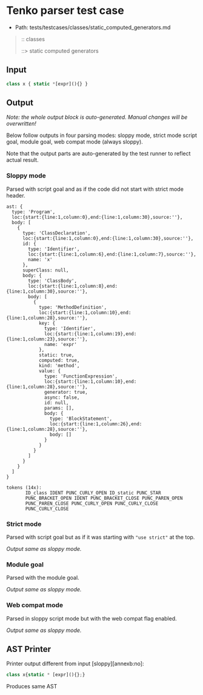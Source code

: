 # Tenko parser test case

- Path: tests/testcases/classes/static_computed_generators.md

> :: classes
>
> ::> static computed generators

## Input

`````js
class x { static *[expr](){} }
`````

## Output

_Note: the whole output block is auto-generated. Manual changes will be overwritten!_

Below follow outputs in four parsing modes: sloppy mode, strict mode script goal, module goal, web compat mode (always sloppy).

Note that the output parts are auto-generated by the test runner to reflect actual result.

### Sloppy mode

Parsed with script goal and as if the code did not start with strict mode header.

`````
ast: {
  type: 'Program',
  loc:{start:{line:1,column:0},end:{line:1,column:30},source:''},
  body: [
    {
      type: 'ClassDeclaration',
      loc:{start:{line:1,column:0},end:{line:1,column:30},source:''},
      id: {
        type: 'Identifier',
        loc:{start:{line:1,column:6},end:{line:1,column:7},source:''},
        name: 'x'
      },
      superClass: null,
      body: {
        type: 'ClassBody',
        loc:{start:{line:1,column:8},end:{line:1,column:30},source:''},
        body: [
          {
            type: 'MethodDefinition',
            loc:{start:{line:1,column:10},end:{line:1,column:28},source:''},
            key: {
              type: 'Identifier',
              loc:{start:{line:1,column:19},end:{line:1,column:23},source:''},
              name: 'expr'
            },
            static: true,
            computed: true,
            kind: 'method',
            value: {
              type: 'FunctionExpression',
              loc:{start:{line:1,column:10},end:{line:1,column:28},source:''},
              generator: true,
              async: false,
              id: null,
              params: [],
              body: {
                type: 'BlockStatement',
                loc:{start:{line:1,column:26},end:{line:1,column:28},source:''},
                body: []
              }
            }
          }
        ]
      }
    }
  ]
}

tokens (14x):
       ID_class IDENT PUNC_CURLY_OPEN ID_static PUNC_STAR
       PUNC_BRACKET_OPEN IDENT PUNC_BRACKET_CLOSE PUNC_PAREN_OPEN
       PUNC_PAREN_CLOSE PUNC_CURLY_OPEN PUNC_CURLY_CLOSE
       PUNC_CURLY_CLOSE
`````

### Strict mode

Parsed with script goal but as if it was starting with `"use strict"` at the top.

_Output same as sloppy mode._

### Module goal

Parsed with the module goal.

_Output same as sloppy mode._

### Web compat mode

Parsed in sloppy script mode but with the web compat flag enabled.

_Output same as sloppy mode._

## AST Printer

Printer output different from input [sloppy][annexb:no]:

````js
class x{static * [expr](){};}
````

Produces same AST
